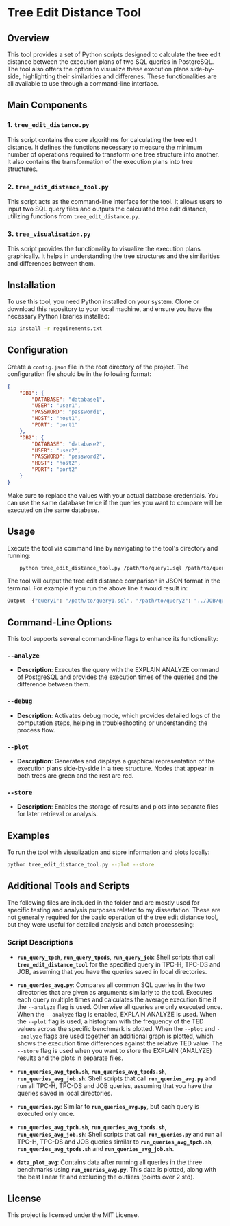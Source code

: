 # Tree Edit Distance Tool

## Overview
This tool provides a set of Python scripts designed to calculate the tree edit distance between the execution plans of two SQL queries in PostgreSQL. The tool also offers the option to visualize these execution plans side-by-side, highlighting their similarities and differenes. These functionalities are all available to use through a command-line interface.

## Main Components

### 1. `tree_edit_distance.py`
This script contains the core algorithms for calculating the tree edit distance. It defines the functions necessary to measure the minimum number of operations required to transform one tree structure into another. It also contains the transformation of the execution plans into tree structures.

### 2. `tree_edit_distance_tool.py`
This script acts as the command-line interface for the tool. It allows users to input two SQL query files and outputs the calculated tree edit distance, utilizing functions from `tree_edit_distance.py`.

### 3. `tree_visualisation.py`
This script provides the functionality to visualize the execution plans graphically. It helps in understanding the tree structures and the similarities and differences between them.

## Installation

To use this tool, you need Python installed on your system. Clone or download this repository to your local machine, and ensure you have the necessary Python libraries installed:

```bash
pip install -r requirements.txt
```

## Configuration

Create a `config.json` file in the root directory of the project. The configuration file should be in the following format:

```json
{
    "DB1": {
        "DATABASE": "database1",
        "USER": "user1",
        "PASSWORD": "password1",
        "HOST": "host1",
        "PORT": "port1"
    },
    "DB2": {
        "DATABASE": "database2",
        "USER": "user2",
        "PASSWORD": "password2",
        "HOST": "host2",
        "PORT": "port2"
    }
}
```

Make sure to replace the values with your actual database credentials. You can use the same database twice if the queries you want to compare will be executed on the same database.


## Usage 
Execute the tool via command line by navigating to the tool's directory and running:

```bash
    python tree_edit_distance_tool.py /path/to/query1.sql /path/to/query2.sql
```

The tool will output the tree edit distance comparison in JSON format in the terminal. For example if you run the above line it would result in:

```sh
Output  {"query1": "/path/to/query1.sql", "/path/to/query2": "../JOB/queries/24b.sql", "TED": ted_number}
```

## Command-Line Options

This tool supports several command-line flags to enhance its functionality:

### `--analyze`
- **Description**: Executes the query with the EXPLAIN ANALYZE command of PostgreSQL and provides the execution times of the queries and the difference between them.

### `--debug`
- **Description**: Activates debug mode, which provides detailed logs of the computation steps, helping in troubleshooting or understanding the process flow.

### `--plot`
- **Description**: Generates and displays a graphical representation of the execution plans side-by-side in a tree structure. Nodes that appear in both trees are green and the rest are red. 

### `--store`
- **Description**: Enables the storage of results and plots into separate files for later retrieval or analysis.


## Examples

To run the tool with visualization and store information and plots locally:

```bash
python tree_edit_distance_tool.py --plot --store
```

## Additional Tools and Scripts

The following files are included in the folder and are mostly used for specific testing and analysis purposes related to my dissertation. These are not generally required for the basic operation of the tree edit distance tool, but they were useful for detailed analysis and batch processesing:

### Script Descriptions

- **`run_query_tpch`**, **`run_query_tpcds`**, **`run_query_job`**: Shell scripts that call **`tree_edit_distance_tool`** for the specified query in TPC-H, TPC-DS and JOB, assuming that you have the queries saved in local directories.

- **`run_queries_avg.py`**: Compares all common SQL queries in the two directories that are given as arguments similarly to the tool. Executes each query multiple times and calculates the average execution time if the `--analyze` flag is used. Otherwise all queries are only executed once. When the `--analyze` flag is enabled, EXPLAIN ANALYZE is used. When the `--plot` flag is used, a histogram with the frequency of the TED values across the specific benchmark is plotted. When the `--plot` and `--analyze` flags are used together an additional graph is plotted, which shows the execution time differences against the relative TED value. The `--store` flag is used when you want to store the EXPLAIN (ANALYZE) results and the plots in separate files.

- **`run_queries_avg_tpch.sh`**, **`run_queries_avg_tpcds.sh`**, **`run_queries_avg_job.sh`**: Shell scripts that call **`run_queries_avg.py`** and run all TPC-H, TPC-DS and JOB queries, assuming that you have the queries saved in local directories.

- **`run_queries.py`**: Similar to **`run_queries_avg.py`**, but each query is executed only once.

- **`run_queries_avg_tpch.sh`**, **`run_queries_avg_tpcds.sh`**, **`run_queries_avg_job.sh`**: Shell scripts that call **`run_queries.py`** and run all TPC-H, TPC-DS and JOB queries similar to **`run_queries_avg_tpch.sh`**, **`run_queries_avg_tpcds.sh`** and **`run_queries_avg_job.sh`**.

- **`data_plot_avg`**: Contains data after running all queries in the three benchmarks using **`run_queries_avg.py`**. This data is plotted, along with the best linear fit and excluding the outliers (points over 2 std).



## License

This project is licensed under the MIT License.
